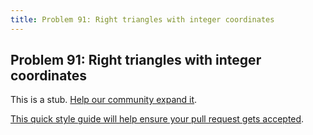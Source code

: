```yaml
---
title: Problem 91: Right triangles with integer coordinates
---
```

## Problem 91: Right triangles with integer coordinates

This is a stub. <a href='https://github.com/freecodecamp/guides/tree/master/src/pages/certifications/coding-interview-prep/project-euler/problem-91-right-triangles-with-integer-coordinates/index.md' target='_blank' rel='nofollow'>Help our community expand it</a>.

<a href='https://github.com/freecodecamp/guides/blob/master/README.md' target='_blank' rel='nofollow'>This quick style guide will help ensure your pull request gets accepted</a>.

<!-- The article goes here, in GitHub-flavored Markdown. Feel free to add YouTube videos, images, and CodePen/JSBin embeds  -->
